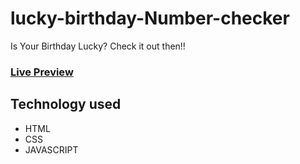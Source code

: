 # lucky-birthday-Number-checker
Is Your Birthday Lucky? Check it out then!!
### [Live Preview](https://lucky-birthday-checker-neog.netlify.app/)
## Technology used
* HTML
* CSS
* JAVASCRIPT
